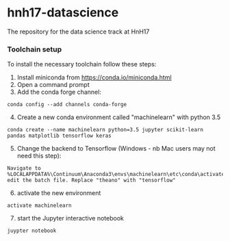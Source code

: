 # hnh17-datascience
The repository for the data science track at HnH17

### Toolchain setup
To install the necessary toolchain follow these steps:
1. Install miniconda from https://conda.io/miniconda.html
2. Open a command prompt
3. Add the conda forge channel:
```
conda config --add channels conda-forge
```
4. Create a new conda environment called "machinelearn" with python 3.5
```
conda create --name machinelearn python=3.5 jupyter scikit-learn pandas matplotlib tensorflow keras
```
5. Change the backend to Tensorflow (Windows - nb Mac users may not need this step):
```
Navigate to %LOCALAPPDATA%\Continuum\Anaconda3\envs\machinelearn\etc\conda\activate.d
edit the batch file. Replace "theano" with "tensorflow"
```
6. activate the new environment
```
activate machinelearn
```
7. start the Jupyter interactive notebook
```
juypter notebook
```
